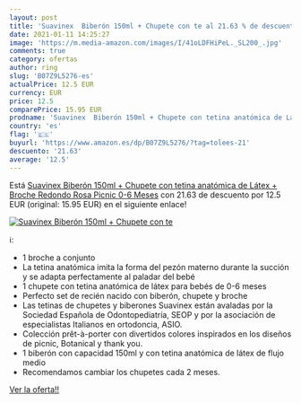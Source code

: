 ```yaml
---
layout: post
title: 'Suavinex  Biberón 150ml + Chupete con te al 21.63 % de descuento'
date: 2021-01-11 14:25:27
image: 'https://m.media-amazon.com/images/I/41oLDFHiPeL._SL200_.jpg'
comments: true
category: ofertas
author: ring
slug: 'B07Z9L5276-es'
actualPrice: 12.5 EUR
currency: EUR
price: 12.5
comparePrice: 15.95 EUR
prodname: 'Suavinex  Biberón 150ml + Chupete con tetina anatómica de Látex + Broche Redondo  Rosa Picnic  0-6 Meses'
country: 'es'
flag: '🇪🇸'
buyurl: 'https://www.amazon.es/dp/B07Z9L5276/?tag=tolees-21'
descuento: '21.63'
average: '12.5'
---
```


Está [Suavinex  Biberón 150ml + Chupete con tetina anatómica de Látex + Broche Redondo  Rosa Picnic  0-6 Meses](https://www.amazon.es/dp/B07Z9L5276/?tag=tolees-21) con 21.63 de descuento por 12.5 EUR (original: 15.95 EUR) en el siguiente enlace!

[![Suavinex  Biberón 150ml + Chupete con te](https://m.media-amazon.com/images/I/41oLDFHiPeL._SL200_.jpg)](https://www.amazon.es/dp/B07Z9L5276/?tag=tolees-21)

ℹ️:

- 1 broche a conjunto
- La tetina anatómica imita la forma del pezón materno durante la succión y se adapta perfectamente al paladar del bebé
- 1 chupete con tetina anatómica de látex para bebés de 0-6 meses
- Perfecto set de recién nacido con biberón, chupete y broche
- Las tetinas de chupetes y biberones Suavinex están avaladas por la Sociedad Española de Odontopediatría, SEOP y por la asociación de especialistas Italianos en ortodoncia, ASIO.
- Colección prêt-à-porter con divertidos colores inspirados en los diseños de picnic, Botanical y thank you.
- 1 biberón con capacidad 150ml y con tetina anatómica de látex de flujo medio
- Recomendamos cambiar los chupetes cada 2 meses.

[Ver la oferta!!](https://www.amazon.es/dp/B07Z9L5276/?tag=tolees-21)
